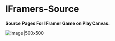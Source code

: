 # IFramers-Source
**Source Pages For IFramer Game on PlayCanvas.**

![image|500x500](https://s3-eu-west-1.amazonaws.com/images.playcanvas.com/projects/228069/671380/5C1D1F-image-75.jpg) 
